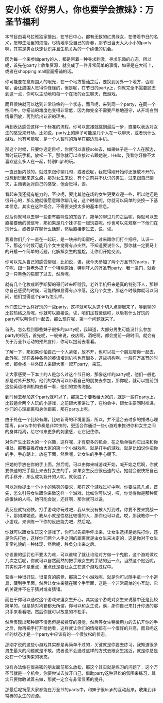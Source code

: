 # 安小妖《好男人，你也要学会撩妹》：万圣节福利

本节目由喜马拉雅独家播出，在节日中心，都有无数的红男绿女，在借着节日的名义，忘却生活里的烦恼，尽情地享受自己的青春，那节日当天大大小小的party啊，其实是男女快速认识并且生机关系的一个绝佳的机会。

因为每一个来参加party的人，都是带着一种寻求刺激，寻求乐趣的心态，所以呢，首先在party上收集资源，就变成了一件非常简单的事情，如果是在大街上，或者在shopping mall里面搭讪的话。

你可能要在意周围人的眼光，在一个地方搭讪之后，要换到另外一个地方，否则呢，会让周围人觉得你怪怪的，但是呢，在节日的party上，你就完全不需要顾虑到这一点，你可以主动地和每一个在场的女生聊天，做游戏。

而且很快就可以达到非常热络的一个状态，而且呢，来到同一个party，在同一个空间中，你搭讪的难度也变得非常低，因为你完全不需要严格地遵守，从开场白到情景回放，再到给出认识的理由。

再到表达感受这样一个标准的流程，你可以直接就跳到最后一步，直接以表达对女生的感受来开场，比如说，party上的妹子可能是几个人在一块聊天，或者玩什么游戏，也有可能呢，是一个人暂时的落单在那边玩手机。

那这个时候，只要你选定目标，你就可以直接solo去，如果妹子是一个人在那边，暂时玩玩手机，放松一下，那你就可以直接过去跟她说，Hello，我看你好像不太喜欢这么多人在一起，特别high的玩。

一直还挺内敛的，就过来跟你聊几句，或者说呢，我觉得刚开始你还挺放不开的，没想到玩起来这么疯，那对女生来说，有个之前并不认识的男生，过来跟自己聊天，主动表达对自己的感受，他会觉得，诶。

看起来我还挺有魅力的，至少呢，要比其他在场的女生更受欢迎一些，所以他还是很开心的，那么他就很愿意跟你聊几句，这个时候呢，你就可以简单的交换一下基本信息，其实在这种场合，不需要交换太多的基本信息。

然后你就可以去聊一些更有趣味性的东西了，简单的聊过几句之后呢，你就可以去直接要他的微信号，那如果是几个妹子在一起玩耍呢，你也可以先观察一下他们在玩什么，或者是在聊什么话题，然后直接走过去，说，诶。

我看你们几个一直在一起玩，是一块来的闺蜜吧，过来跟你们打个招呼，认识一下，那这个时候可能几个女生觉得有点突然，不知道要说什么，那你就一定要马上的开启一个简单的话题，化解掉女生的尴尬，让你们开始交流。

你可以先从自己的感受聊起，比如说，诶，我今天参加了两个万圣节的party，下午呢，跟一群老外搞了一个特别原始，特别吓人的万圣节party，我一进门，就看见一只黑色的猫窜了过去，然后呢。

就有几个化妆成断手断脚的哥们过来吓唬我，老外半机归来是真的特别吓人，那聊你自己感受的时候，可能稍微显得有点冷落，这几个女生，那这个时候你就可以问问，他们觉得这个party怎么样。

他们去过什么样好玩的一些party，这样就可以从这个切入点聊起来了，等到聊的比较热络之后呢，你就可以直接说，诶，咱们加载微信吧，以后有什么好玩的party可以叫你们一起去，那么现在呢，第一个问题就来了。

首先，怎么找到那些妹子很多的party呢，我知道，大部分男生可能没什么参加party的经历，首先呢，一般来说，夜店啊，酒吧啊，都会提前一段时间，就会有关于万圣节活动的预热宣传，你可以提前去看看。

了解一下，那如果你怕自己一个人紧张，放不开，也可以拉一个朋友陪你一起去，此外呢，现在各种各样的英语培训机构也有很多，这些机构啊，一般在万圣节的时候，都会找一些外国人来跟大家一起开party，来玩。

让大家感受一下本土的人是怎么过这个节日的，那像这样的party呢，他们一般也都是对外开放的，他们的学员可以带着自己的朋友去参加，那你呢，就可以提前到这些英语培训机构去看一看，他们的宣传海报。

到时候去参加这个party就可以了，那第二个要教给大家的，就是一些在party上，比较适合两个人玩的小游戏，之前跟大家讲过了，在约会中，跟女生要同时推进，你们的心理距离和身体距离，那在party上呢。

由于处在一个比较有趣，比较新奇的环境里面，所以，并不适合去过多的推进心理距离，party中的节奏是非常快的，更适合你通过一些小游戏来推进你和女生之间的身体距离，给它带来更多的刺激感，让它记住你。

对你产生比较大的一个兴趣，这样呢，才有更多的机会，在之后单独约它出来和你相处，那我要推荐给大家的第一个小游戏呢，就是打手的游戏，就是比如说你把你的手，手心朝上，放在下面，然后呢，让女生的手手心朝下。

把她的手放在你的手上面，然后呢，可以由你来喊游戏开始，喊开始之后啊，你就要快速的把手翻上来去打女生的手，如果女生反应很迅速的话，她就会很快把自己的手移开，那么成功躲开的人呢，就获胜了。

可以对你提出一个小小的惩罚的要求，那在这个游戏过程中啊，你要注意几点，首先，怎么引导女生跟你来做这样一个游戏，比如你可以说，哎，你觉得你是那种反应很快的人吗，她可能会说，还好啊，那你就可以说。

我反应就特别快，打手游戏你玩过吧，我从来没有被人打到过，你要不要来挑战一下，那如果她说，我从小就是性格比较慢的人，那你也可以说，哎，那我教你一个小游戏，来训练一下你的反应能力吧，然后呢。

你就可以跟女生玩这个游戏了，你可以先把手伸出来，让女生选择是她先打你，还是你先打她，这样你们两个人手之间的距离就是由女生来决定的，这是你对于女生非常礼貌的一种体现，然后呢，胜负分出来之后。

你设置的惩罚也不要太为难，可以谁输了就让谁给对方做一个鬼脸，这个游戏做过几次之后呢，你就可以自然而然的把手跟女生的手贴的近一点，当然这个贴近呢，其实也并不是重点，重点还是要让女生在这个游戏过程中。

获得一种很好玩，很童真的感觉，那第二个小游戏呢，就是你可以随手拿一个小道具，藏到手里面，然后让女生来猜在哪个手里面，这是一个非常简单的小互动，它的关键并不在于猜对或者猜错。

而在于你可以通过这个游戏来逗女生开心，其实这个游戏对女生来说猜中还是比较简单的，但是猜对猜错都无所谓，你可以和女生说，诶，那你自己来打开你选的那只手来看看吧，然后你就可以故意的不松手。

然后表现出那种很不情愿但是被拆穿的感觉，然后等女生稍微用力的去扒开你的手之后，你再把手打开给她看，这样就让你们的情绪都有一个很好的升高，而且呢这样的状态才是一个party中应该有的一个很放松的状态。

那刚才说的这些小游戏其实都是再简单不过的，关键就是你要去练习，我知道很多男生最大的问题就是不敢，或者说不会通过这样的方式去跟女生接近，就是你总是处在一个很拘束的状态。

没有办法像在很亲密的朋友面前那么放松，那这个其实就是练习的问题了，这个万圣节就是一个机会，你要尝试去放开自己，借助party这种轻松的氛围来练习，其实只要你敢试着去做，那就一定会有非常显著的提升。

那最后呢祝愿大家都能在万圣节的party中，和妹子很high的互动起来，收集到非常棒的女生的资源。